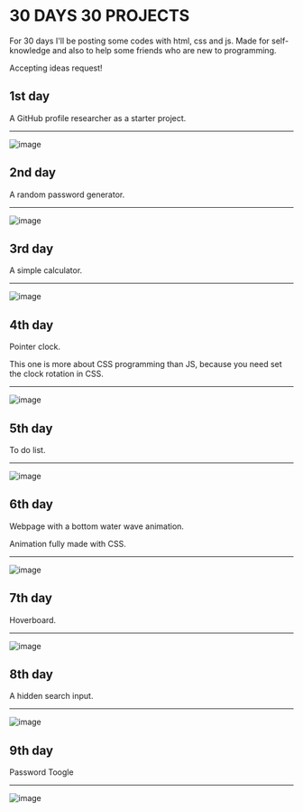 <h1> 30 DAYS 30 PROJECTS</h1>

<p> For 30 days I'll be posting some codes with html, css and js. Made for self-knowledge and also to help some friends who are new to programming.</p>

Accepting ideas request!

<h2>1st day</h2>
<p> A GitHub profile researcher as a starter project. </p>

<hr>

![image](https://github.com/cleslleydemoura/30days30projects/assets/100368699/af494db6-e234-4c77-bb19-48d849cf0ccd)

<h2>2nd day</h2>
<p>A random password generator.</p>

<hr>

![image](https://github.com/cleslleydemoura/30days30projects/assets/100368699/12583972-9280-471a-9a08-2e2420bb6e06)

<h2>3rd day</h2>
<p>A simple calculator.</p>

<hr>

![image](https://github.com/cleslleydemoura/30days30projects/assets/100368699/0242488d-1280-4df5-9ba7-c049b339c813)

<h2>4th day</h2>
<p>Pointer clock.</p>
<p>This one is more about CSS programming than JS, because you need set the clock rotation in CSS.</p>

<hr>

![image](https://github.com/cleslleydemoura/30days30projects/assets/100368699/bfa7d274-4270-4214-87f9-a5df912c9c5d)

<h2>5th day</h2>
<p>To do list.</p>

<hr>

![image](https://github.com/cleslleydemoura/30days30projects/assets/100368699/ecd42f4f-60ca-4cb6-9b7d-3be4868a2a0a)

<h2>6th day</h2>
<p>Webpage with a bottom water wave animation.</p>
<p>Animation fully made with CSS.</p>

<hr>

![image](https://github.com/cleslleydemoura/30days30projects/assets/100368699/375789c4-07f3-4950-b1c4-809a164d1fe2)

<h2>7th day</h2>
<p>Hoverboard.</p>

<hr>

![image](https://github.com/cleslleydemoura/30days30projects/assets/100368699/3d9b4601-b392-4327-bb67-6791116e8cc6)

<h2>8th day</h2>
<p>A hidden search input.</p>

<hr>

![image](https://github.com/cleslleydemoura/30days30projects/assets/100368699/2ea59ab6-657e-4a06-9a82-d78d30d41675)

<h2>9th day</h2>
<p>Password Toogle</p>

<hr>

![image](https://github.com/cleslleydemoura/30days30projects/assets/100368699/77948b65-9fcc-4517-b303-2acb352f2491)
